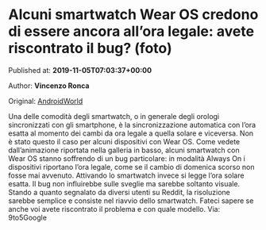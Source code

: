 
# Alcuni smartwatch Wear OS credono di essere ancora all’ora legale: avete riscontrato il bug? (foto)

Published at: **2019-11-05T07:03:37+00:00**

Author: **Vincenzo Ronca**

Original: [AndroidWorld](https://www.androidworld.it/2019/11/05/smartwatch-wear-os-credono-ancora-allora-legale-avete-riscontrato-bug-foto-678262/)

Una delle comodità degli smartwatch, o in generale degli orologi sincronizzati con gli smartphone, è la sincronizzazione automatica con l’ora esatta al momento dei cambi da ora legale a quella solare e viceversa. Non è stato questo il caso per alcuni dispositivi con Wear OS.
Come vedete dall’animazione riportata nella galleria in basso, alcuni smartwatch con Wear OS stanno soffrendo di un bug particolare: in modalità Always On i dispositivi riportano l’ora legale, come se il cambio di domenica scorso non fosse mai avvenuto. Attivando lo smartwatch invece si legge l’ora solare esatta. Il bug non influirebbe sulle sveglie ma sarebbe soltanto visuale.
Stando a quanto segnalato da diversi utenti su Reddit, la risoluzione sarebbe semplice e consiste nel riavvio dello smartwatch. Fateci sapere se anche voi avete riscontrato il problema e con quale modello.
Via: 9to5Google
